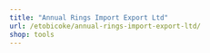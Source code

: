 ```yaml
---
title: "Annual Rings Import Export Ltd"
url: /etobicoke/annual-rings-import-export-ltd/
shop: tools
---
```

